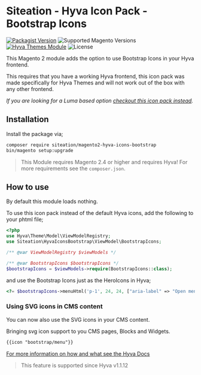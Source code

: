# Siteation - Hyva Icon Pack - Bootstrap Icons

[![Packagist Version](https://img.shields.io/packagist/v/siteation/magento2-hyva-icons-bootstrap?style=for-the-badge)](https://packagist.org/packages/siteation/magento2-hyva-icons-bootstrap)
![Supported Magento Versions](https://img.shields.io/badge/magento-%202.4-brightgreen.svg?logo=magento&longCache=true&style=for-the-badge)
[![Hyva Themes Module](https://img.shields.io/badge/Hyva_Themes-Module-3df0af.svg?longCache=true&style=for-the-badge)](https://hyva.io/)
![License](https://img.shields.io/github/license/fylgja/fylgja?color=%23234&style=for-the-badge)

This Magento 2 module adds the option to use Bootstrap Icons in your Hyva frontend.

This requires that you have a working Hyva frontend,
this icon pack was made specifically for Hyva Themes and will not work out of the box with any other frontend.

_If you are looking for a Luma based option [checkout this icon pack instead](https://github.com/GrimLink/magento2-icon-packs)._

## Installation

Install the package via;

```bash
composer require siteation/magento2-hyva-icons-bootstrap
bin/magento setup:upgrade
```

> This Module requires Magento 2.4 or higher and requires Hyva!
> For more requirements see the `composer.json`.

## How to use

By default this module loads nothing.

To use this icon pack instead of the default Hyva icons, add the following to your phtml file;

```php
<?php
use Hyva\Theme\Model\ViewModelRegistry;
use Siteation\HyvaIconsBootstrap\ViewModel\BootstrapIcons;

/** @var ViewModelRegistry $viewModels */

/** @var BootstrapIcons $bootstrapIcons */
$bootstrapIcons = $viewModels->require(BootstrapIcons::class);
```

and use the Bootstrap Icons just as the HeroIcons in Hyva;

```php
<?= $bootstrapIcons->menuHtml('p-1', 24, 24, ["aria-label" => "Open menu"]) ?>
```

### Using SVG icons in CMS content

You can now also use the SVG icons in your CMS content.

Bringing svg icon support to you CMS pages, Blocks and Widgets.

```txt
{{icon "bootstrap/menu"}}
```

[For more information on how and what see the Hyva Docs](https://docs.hyva.io/hyva-themes/writing-code/working-with-view-models/svgicons.html#using-svg-icons-in-cms-content)

> This feature is supported since Hyva v1.1.12
